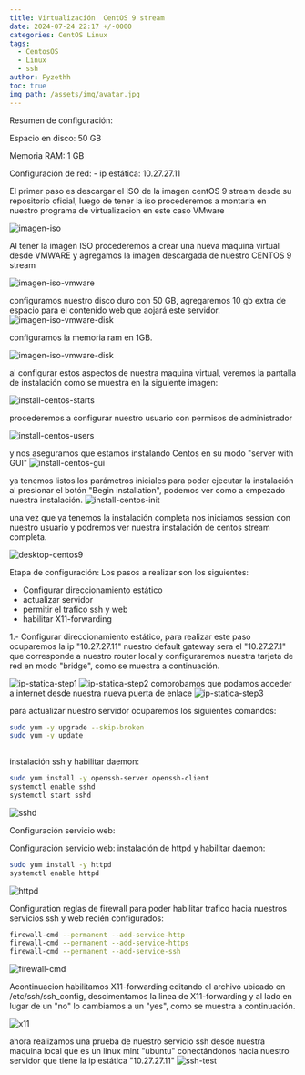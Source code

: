 ```yaml
---
title: Virtualización  CentOS 9 stream 
date: 2024-07-24 22:17 +/-0000 
categories: CentOS Linux
tags:
  - CentosOS
  - Linux
  - ssh
author: Fyzethh
toc: true
img_path: /assets/img/avatar.jpg
---
```


Resumen de configuración: 

Espacio en disco: 50 GB 

Memoria RAM: 1 GB 

Configuración de red: 
    - ip estática: 10.27.27.11


El primer paso es descargar el ISO de la imagen centOS 9 stream desde su repositorio oficial, 
luego de tener la iso procederemos a montarla en nuestro programa de virtualizacion en este caso VMware

![imagen-iso](/assets/img/captures/centos-stream/Screenshot%20from%202024-07-24%2014-47-08.png)

Al tener la imagen ISO procederemos a crear una nueva maquina virtual desde VMWARE y agregamos la imagen descargada de nuestro CENTOS 9 stream

![imagen-iso-vmware](/assets/img/captures/centos-stream/Screenshot%20from%202024-07-24%2014-48-06.png)

configuramos nuestro disco duro con 50 GB, agregaremos 10 gb extra de espacio para el contenido web que aojará este servidor.
![imagen-iso-vmware-disk](/assets/img/captures/centos-stream/Screenshot%20from%202024-07-24%2014-51-29.png)

configuramos la memoria ram en 1GB.

![imagen-iso-vmware-disk](/assets/img/captures/centos-stream/Screenshot%20from%202024-07-24%2014-51-48.png)

al configurar estos aspectos de nuestra maquina virtual, veremos la pantalla de instalación como se muestra en la siguiente imagen:

![install-centos-starts](/assets/img/captures/centos-stream/Screenshot%20from%202024-07-24%2014-54-10.png)

procederemos a configurar nuestro usuario con permisos de administrador

![install-centos-users](/assets/img/captures/centos-stream/Screenshot%20from%202024-07-24%2014-55-07.png)

y nos aseguramos que estamos instalando Centos en su modo "server with GUI"
![install-centos-gui](/assets/img/captures/centos-stream/Screenshot%20from%202024-07-24%2014-56-51.png)

ya tenemos listos los parámetros iniciales para poder ejecutar la instalación
al presionar el botón "Begin installation", podemos ver como a empezado nuestra instalación.
![install-centos-init](/assets/img/captures/centos-stream/Screenshot%20from%202024-07-24%2014-57-20.png)

una vez que ya tenemos la instalación completa nos iniciamos session con nuestro usuario y podremos ver nuestra instalación de centos stream completa.

![desktop-centos9](/assets/img/captures/centos-stream/Screenshot%20from%202024-07-24%2015-28-39.png)


Etapa de configuración:
Los pasos a realizar son los siguientes:
 - Configurar direccionamiento estático
 - actualizar servidor
 - permitir el trafico ssh y web
 - habilitar X11-forwarding 

1.- Configurar direccionamiento estático, para realizar este paso ocuparemos la ip "10.27.27.11" nuestro default gateway sera el "10.27.27.1" que corresponde a nuestro router local y configuraremos nuestra tarjeta de red en modo "bridge", como se muestra a continuación.

![ip-statica-step1](/assets/img/captures/centos-stream/Screenshot%20from%202024-07-24%2015-38-05.png)
![ip-statica-step2](/assets/img/captures/centos-stream/Screenshot%20from%202024-07-24%2015-46-30.png)
comprobamos que podamos acceder a internet desde nuestra nueva puerta de enlace
![ip-statica-step3](/assets/img/captures/centos-stream/Screenshot%20from%202024-07-24%2015-48-27.png)

para actualizar nuestro servidor ocuparemos los siguientes comandos:
```bash
sudo yum -y upgrade --skip-broken
sudo yum -y update
 
```

instalación ssh y habilitar daemon:
```bash
sudo yum install -y openssh-server openssh-client
systemctl enable sshd
systemctl start sshd
```
![sshd](/assets/img/captures/centos-stream/Screenshot%20from%202024-07-24%2016-15-11.png)

Configuración servicio web:


Configuración servicio web:
instalación de httpd y habilitar daemon:
```bash
sudo yum install -y httpd
systemctl enable httpd
```

![httpd](/assets/img/captures/centos-stream/Screenshot%20from%202024-07-24%2016-22-07.png)

Configuration reglas de firewall para poder habilitar trafico hacia nuestros servicios ssh y web recién configurados:

```bash
firewall-cmd --permanent --add-service-http
firewall-cmd --permanent --add-service-https
firewall-cmd --permanent --add-service-ssh
```
![firewall-cmd](/assets/img/captures/centos-stream/Screenshot%20from%202024-07-24%2017-39-23.png)

Acontinuacion habilitamos  X11-forwarding editando el archivo ubicado en 
/etc/ssh/ssh_config, descimentamos la linea de X11-forwarding y al lado en lugar de un "no" lo cambiamos a un "yes", como se muestra a continuación.

![x11](/assets/img/captures/centos-stream/Screenshot%20from%202024-07-24%2016-04-15.png)


ahora realizamos una prueba de nuestro servicio ssh desde nuestra maquina local que es un linux mint "ubuntu" conectándonos hacia nuestro servidor que tiene la ip estática "10.27.27.11"
![ssh-test](/assets/img/captures/centos-stream/Screenshot%20from%202024-07-24%2017-21-02.png)
